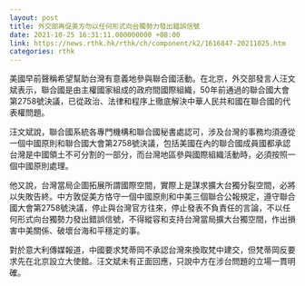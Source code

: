 ```yaml
---
layout: post
title: 外交部再促美方勿以任何形式向台獨勢力發出錯誤信號
date: 2021-10-25 16:31:11.000000000 +08:00
link: https://news.rthk.hk/rthk/ch/component/k2/1616847-20211025.htm
categories: rthk
---
```


美國早前聲稱希望幫助台灣有意義地參與聯合國活動。在北京，外交部發言人汪文斌表示，聯合國是由主權國家組成的政府間國際組織，50年前通過的聯合國大會第2758號決議，已從政治、法律和程序上徹底解決中華人民共和國在聯合國的代表權問題。

汪文斌說，聯合國系統各專門機構和聯合國秘書處認可，涉及台灣的事務均須遵從一個中國原則和聯合國大會第2758號決議，包括美國在內的聯合國成員國都承認台灣是中國領土不可分割的一部分，而台灣地區參與國際組織活動時，必須按照一個中國原則處理。

他又說，台灣當局企圖拓展所謂國際空間，實際上是謀求擴大台獨分裂空間，必將以失敗告終。中方敦促美方恪守一個中國原則和中美三個聯合公報規定，遵守聯合國大會第2758號決議，停止與台灣官方往來，停止發表不負責任的言論，不以任何形式向台獨勢力發出錯誤信號，不得縱容和支持台灣當局擴大台獨空間，作出損害中美關係、破壞台海和平穩定的事。

對於意大利傳媒報道，中國要求梵蒂岡不承認台灣來換取梵中建交，但梵蒂岡反要求先在北京設立大使館。汪文斌未有正面回應，只說中方在涉台問題的立場一貫明確。
